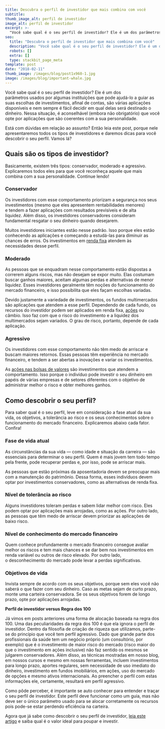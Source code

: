 ```yaml
---
title: Descubra o perfil de investidor que mais combina com você
subtitle:
thumb_image_alt: perfil de investidor
image_alt: perfil de investidor
excerpt: >-
  "Você sabe qual é o seu perfil de investidor? Ele é um dos parâmetros usados por algumas instituições que pode ajudá-lo a guiar as suas escolhas de investimentos"
seo:
  title: "Descubra o perfil de investidor que mais combina com você"
  description: "Você sabe qual é o seu perfil de investidor? Ele é um dos parâmetros usados por algumas instituições que pode ajudá-lo a guiar as suas escolhas de investimentos"
  robots: []
  extra: []
  type: stackbit_page_meta
template: post
date: "2018-02-11"
thumb_image: /images/blog/post1x960-1.jpg
image: /images/blog/important-whale.jpg
---
```


Você sabe qual é o seu perfil de investidor? Ele é um dos parâmetros usados por algumas instituições que pode ajudá-lo a guiar as suas escolhas de investimentos, afinal de contas, são várias aplicações disponíveis e nem sempre é fácil decidir em qual delas será destinado o dinheiro. Nessa situação, é aconselhável (embora não obrigatório) que você opte por aplicações que são coerentes com a sua personalidade.

Está com dúvidas em relação ao assunto? Então leia este post, porque nele apresentaremos todos os tipos de investidores e daremos dicas para você descobrir o seu perfil. Vamos lá?

## Quais são os tipos de investidor?

Basicamente, existem três tipos: conservador, moderado e agressivo. Explicaremos todos eles para que você reconheça aquele que mais combina com a sua personalidade. Continue lendo!

### Conservador

Os investidores com esse comportamento priorizam a segurança nos seus investimentos (mesmo que eles apresentem rentabilidades menores) e tendem a fazer aplicações com resultados previsíveis e de alta liquidez. Além disso, os investidores conservadores consideram fundamental resgatar o seu dinheiro quando desejarem.

Muitos investidores iniciantes estão nesse padrão. Isso porque eles estão conhecendo as aplicações e começando a estudá-las para diminuir as chances de erros. Os investimentos em [renda fixa](https://saudemaisacao.com.br/blog/voce-sabe-quanto-investir-em-renda-fixa/) atendem às necessidades desse perfil.

### Moderado

As pessoas que se enquadram nesse comportamento estão dispostas a correrem alguns riscos, mas não desejam se expor muito. Elas costumam buscar ganhos maiores, aceitam algumas perdas e alternativas de menor liquidez. Esses investidores geralmente têm noções do funcionamento do mercado financeiro, e isso possibilita que eles façam escolhas variadas.

Devido justamente a variedade de investimentos, os fundos multimercados são aplicações que atendem a esse perfil. Dependendo de cada fundo, os recursos do investidor podem ser aplicados em renda fixa, [ações](https://saudemaisacao.com.br/blog/como-escolher-as-melhores-acoes-para-investir/) ou câmbio. Isso faz com que o risco do investimento e a liquidez dos multimercados sejam variados. O grau de risco, portanto, depende de cada aplicação.

### Agressivo

Os investidores com esse comportamento não têm medo de arriscar e buscam maiores retornos. Essas pessoas têm experiência no mercado financeiro, e tendem a ser abertas a inovações e variar os investimentos.

As [ações nas bolsas de valores](https://saudemaisacao.com.br/blog/como-aplicar-na-bolsa-de-valores-pela-primeira-vez/) são investimentos que atendem a comportamento. Isso porque o indivíduo pode investir o seu dinheiro em papéis de várias empresas e de setores diferentes com o objetivo de administrar melhor o risco e obter melhores ganhos.

## **Como descobrir o seu perfil?**&#xA;&#xA;

Para saber qual é o seu perfil, leve em consideração a fase atual da sua vida, os objetivos, a tolerância ao risco e os seus conhecimentos sobre o funcionamento do mercado financeiro. Explicaremos abaixo cada fator. Confira!

### Fase de vida atual

As circunstâncias da sua vida — como idade e situação da carreira — são essenciais para determinar o seu perfil. Quem é mais jovem tem todo tempo pela frente, pode recuperar perdas e, por isso, pode se arriscar mais.

As pessoas que estão próximas da aposentadoria devem se preocupar mais com a manutenção do patrimônio. Dessa forma, esses indivíduos devem optar por investimentos conservadores, como as alternativas de renda fixa.

### Nível de tolerância ao risco

Alguns investidores toleram perdas e sabem lidar melhor com risco. Eles podem optar por aplicações mais arrojadas, como as ações. Por outro lado, as pessoas que têm medo de arriscar devem priorizar as aplicações de baixo risco.

### Nível de conhecimento do mercado financeiro

Quem conhece profundamente o mercado financeiro consegue avaliar melhor os riscos e tem mais chances e se dar bem nos investimentos em renda variável ou outros de risco elevado. Por outro lado, o desconhecimento do mercado pode levar a perdas significativas.

### Objetivos de vida

Invista sempre de acordo com os seus objetivos, porque sem eles você não saberá o que fazer com seu dinheiro. Caso as metas sejam de curto prazo, monte uma carteira conservadora. Se os seus objetivos forem de longo prazo, opte por aplicações arrojadas.

**Perfil de investidor versus Regra dos 100**

Já vimos em posts anteriores uma forma de alocação baseada na regra dos 100. Uma das peculiaridades da regra dos 100 é que ela ignora o perfil de investidor. Dentro da filosofia de criação de riqueza que utilizamos, parte-se do princípio que você tem perfil agressivo. Dado que grande parte dos profissionais da saúde tem um negócio próprio (um consultório, por exemplo) que é o investimento de maior risco do mercado (risco maior do que o investimento em ações inclusive) não faz sentido os mesmos se julgarem conservadores. Além disso, as técnicas mostradas em nosso blog, em nossos cursos e mesmo em nossas ferramentas, incluem investimentos para longo prazo, aportes regulares, sem necessidade de uso imediato do dinheiro, investimento em fundos imobiliários, em ações, uso do mercado de opções e mesmo ativos internacionais. Ao preencher o perfil com estas informações ele, certamente, resultará em perfil agressivo.

Como pôde perceber, é importante se auto conhecer para entender e traçar o seu perfil de investidor. Este perfil deve funcionar como um guia, mas não deve ser o único parâmetro usado para se alocar corretamente os recursos pois pode-se estar perdendo eficiência na carteira.

Agora que já sabe como descobrir o seu perfil de investidor, [leia este artigo](https://saudemaisacao.com.br/blog/investimento-mensal-qual-o-valor-ideal-para-poupar-e-investir/) e saiba qual é o valor ideal para poupar e investir.
